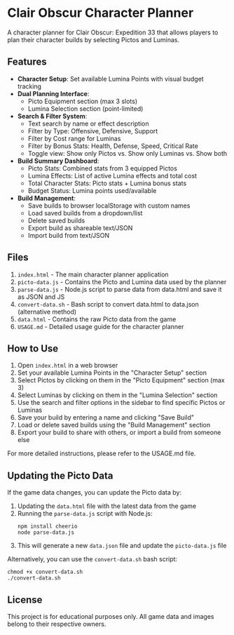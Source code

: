 # Clair Obscur Character Planner

A character planner for Clair Obscur: Expedition 33 that allows players to plan their character builds by selecting Pictos and Luminas.

## Features

- **Character Setup**: Set available Lumina Points with visual budget tracking
- **Dual Planning Interface**: 
  - Picto Equipment section (max 3 slots)
  - Lumina Selection section (point-limited)
- **Search & Filter System**: 
  - Text search by name or effect description
  - Filter by Type: Offensive, Defensive, Support
  - Filter by Cost range for Luminas
  - Filter by Bonus Stats: Health, Defense, Speed, Critical Rate
  - Toggle view: Show only Pictos vs. Show only Luminas vs. Show both
- **Build Summary Dashboard**: 
  - Picto Stats: Combined stats from 3 equipped Pictos
  - Lumina Effects: List of active Lumina effects and total cost
  - Total Character Stats: Picto stats + Lumina bonus stats
  - Budget Status: Lumina points used/available
- **Build Management**: 
  - Save builds to browser localStorage with custom names
  - Load saved builds from a dropdown/list
  - Delete saved builds
  - Export build as shareable text/JSON
  - Import build from text/JSON

## Files

1. `index.html` - The main character planner application
2. `picto-data.js` - Contains the Picto and Lumina data used by the planner
3. `parse-data.js` - Node.js script to parse data from data.html and save it as JSON and JS
4. `convert-data.sh` - Bash script to convert data.html to data.json (alternative method)
5. `data.html` - Contains the raw Picto data from the game
6. `USAGE.md` - Detailed usage guide for the character planner

## How to Use

1. Open `index.html` in a web browser
2. Set your available Lumina Points in the "Character Setup" section
3. Select Pictos by clicking on them in the "Picto Equipment" section (max 3)
4. Select Luminas by clicking on them in the "Lumina Selection" section
5. Use the search and filter options in the sidebar to find specific Pictos or Luminas
6. Save your build by entering a name and clicking "Save Build"
7. Load or delete saved builds using the "Build Management" section
8. Export your build to share with others, or import a build from someone else

For more detailed instructions, please refer to the USAGE.md file.

## Updating the Picto Data

If the game data changes, you can update the Picto data by:

1. Updating the `data.html` file with the latest data from the game
2. Running the `parse-data.js` script with Node.js:
   ```
   npm install cheerio
   node parse-data.js
   ```
3. This will generate a new `data.json` file and update the `picto-data.js` file

Alternatively, you can use the `convert-data.sh` bash script:
```
chmod +x convert-data.sh
./convert-data.sh
```

## License

This project is for educational purposes only. All game data and images belong to their respective owners.
